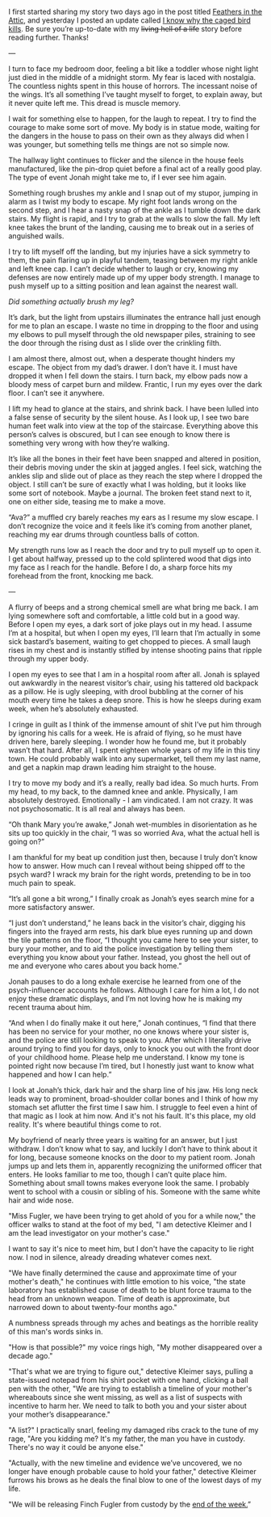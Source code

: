 I first started sharing my story two days ago in the post titled [Feathers in the Attic](https://www.reddit.com/r/nosleep/comments/vngwif/feathers_in_the_attic/), and yesterday I posted an update called [I know why the caged bird kills](https://www.reddit.com/r/nosleep/comments/voa3x0/i_know_why_the_caged_bird_kills/). Be sure you’re up-to-date with my ~~living hell of a life~~ story before reading further. Thanks!

—

I turn to face my bedroom door, feeling a bit like a toddler whose night light just died in the middle of a midnight storm. My fear is laced with nostalgia. The countless nights spent in this house of horrors. The incessant noise of the wings. It’s all something I’ve taught myself to forget, to explain away, but it never quite left me. This dread is muscle memory.

I wait for something else to happen, for the laugh to repeat. I try to find the courage to make some sort of move. My body is in statue mode, waiting for the dangers in the house to pass on their own as they always did when I was younger, but something tells me things are not so simple now.

The hallway light continues to flicker and the silence in the house feels manufactured, like the pin-drop quiet before a final act of a really good play. The type of event Jonah might take me to, if I ever see him again.

Something rough brushes my ankle and I snap out of my stupor, jumping in alarm as I twist my body to escape. My right foot lands wrong on the second step, and I hear a nasty snap of the ankle as I tumble down the dark stairs. My flight is rapid, and I try to grab at the walls to slow the fall. My left knee takes the brunt of the landing, causing me to break out in a series of anguished wails.

I try to lift myself off the landing, but my injuries have a sick symmetry to them, the pain flaring up in playful tandem, teasing between my right ankle and left knee cap. I can’t decide whether to laugh or cry, knowing my defenses are now entirely made up of my upper body strength. I manage to push myself up to a sitting position and lean against the nearest wall.

*Did something actually brush my leg?*

It’s dark, but the light from upstairs illuminates the entrance hall just enough for me to plan an escape. I waste no time in dropping to the floor and using my elbows to pull myself through the old newspaper piles, straining to see the door through the rising dust as I slide over the crinkling filth.

I am almost there, almost out, when a desperate thought hinders my escape. The object from my dad’s drawer. I don’t have it. I must have dropped it when I fell down the stairs. I turn back, my elbow pads now a bloody mess of carpet burn and mildew. Frantic, I run my eyes over the dark floor. I can’t see it anywhere.

I lift my head to glance at the stairs, and shrink back. I have been lulled into a false sense of security by the silent house. As I look up, I see two bare human feet walk into view at the top of the staircase. Everything above this person’s calves is obscured, but I can see enough to know there is something very wrong with how they’re walking.

It’s like all the bones in their feet have been snapped and altered in position, their debris moving under the skin at jagged angles. I feel sick, watching the ankles slip and slide out of place as they reach the step where I dropped the object. I still can’t be sure of exactly what I was holding, but it looks like some sort of notebook. Maybe a journal. The broken feet stand next to it, one on either side, teasing me to make a move.

“Ava?” a muffled cry barely reaches my ears as I resume my slow escape. I don’t recognize the voice and it feels like it’s coming from another planet, reaching my ear drums through countless balls of cotton.

My strength runs low as I reach the door and try to pull myself up to open it. I get about halfway, pressed up to the cold splintered wood that digs into my face as I reach for the handle. Before I do, a sharp force hits my forehead from the front, knocking me back.

—

A flurry of beeps and a strong chemical smell are what bring me back. I am lying somewhere soft and comfortable, a little cold but in a good way. Before I open my eyes, a dark sort of joke plays out in my head. I assume I’m at a hospital, but when I open my eyes, I’ll learn that I’m actually in some sick bastard’s basement, waiting to get chopped to pieces. A small laugh rises in my chest and is instantly stifled by intense shooting pains that ripple through my upper body.

I open my eyes to see that I am in a hospital room after all. Jonah is splayed out awkwardly in the nearest visitor’s chair, using his tattered old backpack as a pillow. He is ugly sleeping, with drool bubbling at the corner of his mouth every time he takes a deep snore. This is how he sleeps during exam week, when he’s absolutely exhausted.

I cringe in guilt as I think of the immense amount of shit I’ve put him through by ignoring his calls for a week. He is afraid of flying, so he must have driven here, barely sleeping. I wonder how he found me, but it probably wasn’t that hard. After all, I spent eighteen whole years of my life in this tiny town. He could probably walk into any supermarket, tell them my last name, and get a napkin map drawn leading him straight to the house.

I try to move my body and it’s a really, really bad idea. So much hurts. From my head, to my back, to the damned knee and ankle. Physically, I am absolutely destroyed. Emotionally - I am vindicated. I am not crazy. It was not psychosomatic. It is all real and always has been.

“Oh thank Mary you’re awake,” Jonah wet-mumbles in disorientation as he sits up too quickly in the chair, “I was so worried Ava, what the actual hell is going on?”

I am thankful for my beat up condition just then, because I truly don’t know how to answer. How much can I reveal without being shipped off to the psych ward? I wrack my brain for the right words, pretending to be in too much pain to speak.

“It’s all gone a bit wrong,” I finally croak as Jonah’s eyes search mine for a more satisfactory answer.

“I just don’t understand,” he leans back in the visitor’s chair, digging his fingers into the frayed arm rests, his dark blue eyes running up and down the tile patterns on the floor, “I thought you came here to see your sister, to bury your mother, and to aid the police investigation by telling them everything you know about your father. Instead, you ghost the hell out of me and everyone who cares about you back home.”

Jonah pauses to do a long exhale exercise he learned from one of the psych-influencer accounts he follows. Although I care for him a lot, I do not enjoy these dramatic displays, and I’m not loving how he is making my recent trauma about him.

“And when I do finally make it out here,” Jonah continues, “I find that there has been no service for your mother, no one knows where your sister is, and the police are still looking to speak to you. After which I literally drive around trying to find you for days, only to knock you out with the front door of your childhood home. Please help me understand. I know my tone is pointed right now because I’m tired, but I honestly just want to know what happened and how I can help.”

I look at Jonah’s thick, dark hair and the sharp line of his jaw. His long neck leads way to prominent, broad-shoulder collar bones and I think of how my stomach set aflutter the first time I saw him. I struggle to feel even a hint of that magic as I look at him now. And it's not his fault. It's this place, my old reality. It's where beautiful things come to rot.

My boyfriend of nearly three years is waiting for an answer, but I just withdraw. I don’t know what to say, and luckily I don’t have to think about it for long, because someone knocks on the door to my patient room. Jonah jumps up and lets them in, apparently recognizing the uniformed officer that enters. He looks familiar to me too, though I can’t quite place him. Something about small towns makes everyone look the same. I probably went to school with a cousin or sibling of his. Someone with the same white hair and wide nose.

"Miss Fugler, we have been trying to get ahold of you for a while now," the officer walks to stand at the foot of my bed, "I am detective Kleimer and I am the lead investigator on your mother's case."

I want to say it's nice to meet him, but I don't have the capacity to lie right now. I nod in silence, already dreading whatever comes next.

"We have finally determined the cause and approximate time of your mother's death," he continues with little emotion to his voice, "the state laboratory has established cause of death to be blunt force trauma to the head from an unknown weapon. Time of death is approximate, but narrowed down to about twenty-four months ago."

A numbness spreads through my aches and beatings as the horrible reality  of this man's words sinks in.

"How is that possible?" my voice rings high, "My mother disappeared over a decade ago."

"That's what we are trying to figure out," detective Kleimer says, pulling a state-issued notepad from his shirt pocket with one hand, clicking a ball pen with the other, "We are trying to establish a timeline of your mother's whereabouts since she went missing, as well as a list of suspects with incentive to harm her. We need to talk to both you and your sister about your mother’s disappearance."

"A list?" I practically snarl, feeling my damaged ribs crack to the tune of my rage, "Are you kidding me? It's my father, the man you have in custody. There's no way it could be anyone else."

"Actually, with the new timeline and evidence we’ve uncovered, we no longer have enough probable cause to hold your father," detective Kleimer furrows his brows as he deals the final blow to one of the lowest days of my life.

"We will be releasing Finch Fugler from custody by the [end of the week.](https://www.reddit.com/r/peculi_Dar/comments/vnkyf3/feathers_in_the_attic_series_hub/)”